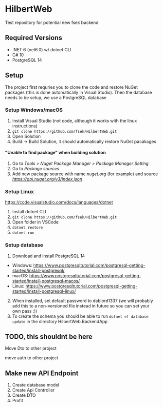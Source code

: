 # HilbertWeb
Test repository for potential new fsek backend

## Required Versions
- .NET 6 (net6.0) w/ dotnet CLI
- C# 10
- PostgreSQL 14

## Setup
The project first requries you to clone the code and restore NuGet packages (this is done automatically in Visual Studio).
Then the database needs to be setup, we use a PostgreSQL database

### Setup Windows/macOS
1. Install Visual Studio (not code, although it works with the linux instructions)
2. `git clone https://github.com/fsek/HilbertWeb.git`
3. Open Solution
4. Build -> Build Solution, it should automatically restore NuGet pacakages

#### "Unable to find package" when building solution
1. Go to *Tools > Nuget Package Manager > Package Manager Setting*
2. Go to *Package sources*
3. Add new package source with name *nuget.org* (for example) and source *https://api.nuget.org/v3/index.json*

### Setup Linux
https://code.visualstudio.com/docs/languages/dotnet
1. Install dotnet CLI
2. `git clone https://github.com/fsek/HilbertWeb.git`
3. Open folder in VSCode
4. `dotnet restore`
5. `dotnet run`

### Setup database
1. Download and install PostgreSQL 14
 - Windows: https://www.postgresqltutorial.com/postgresql-getting-started/install-postgresql/
 - macOS: https://www.postgresqltutorial.com/postgresql-getting-started/install-postgresql-macos/
 - Linux: https://www.postgresqltutorial.com/postgresql-getting-started/install-postgresql-linux/
2. When installed, set default password to dablord1337 (we will probably add this to a non-versioned file instead in future so you can set your own pass :))
3. To create the schema you should be able to run `dotnet ef database update` in the directory HilbertWeb.BackendApp

## TODO, this shouldnt be here
Move Dto to other project

move auth to other project

## Make new API Endpoint
1. Create database model
2. Create Api Controller
3. Create DTO
4. Profit
